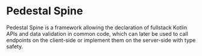 # Pedestal Spine

Pedestal Spine is a framework allowing the declaration of fullstack Kotlin APIs and data validation in common code, which can later be used to call endpoints on the client-side or implement them on the server-side with type safety.
